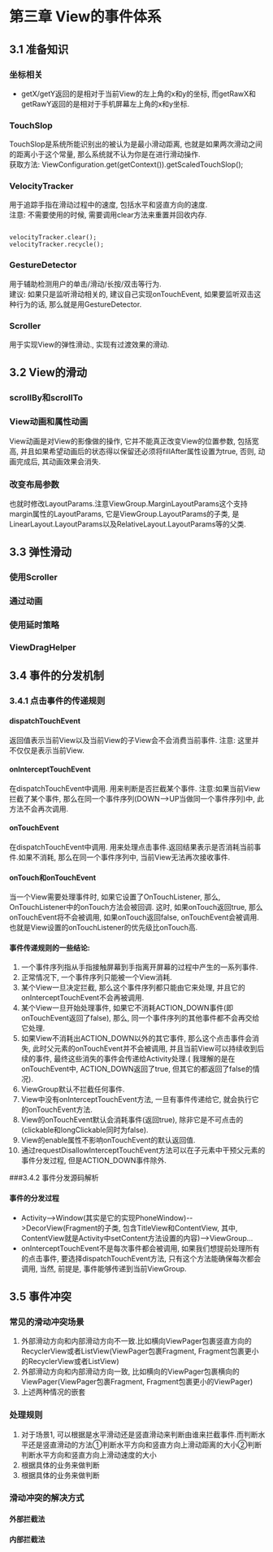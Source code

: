 # 第三章 View的事件体系

## 3.1 准备知识

### 坐标相关  
* getX/getY返回的是相对于当前View的左上角的x和y的坐标, 而getRawX和getRawY返回的是相对于手机屏幕左上角的x和y坐标.

### TouchSlop
TouchSlop是系统所能识别出的被认为是最小滑动距离, 也就是如果两次滑动之间的距离小于这个常量, 那么系统就不认为你是在进行滑动操作.  
获取方法: ViewConfiguration.get(getContext()).getScaledTouchSlop();

### VelocityTracker
用于追踪手指在滑动过程中的速度, 包括水平和竖直方向的速度.  
注意: 不需要使用的时候, 需要调用clear方法来重置并回收内存.  

```

velocityTracker.clear();  
velocityTracker.recycle();

```
### GestureDetector
用于辅助检测用户的单击/滑动/长按/双击等行为.  
建议: 如果只是监听滑动相关的, 建议自己实现onTouchEvent, 如果要监听双击这种行为的话, 那么就是用GestureDetector.  

### Scroller
用于实现View的弹性滑动., 实现有过渡效果的滑动.


## 3.2 View的滑动  

### scrollBy和scrollTo  

### View动画和属性动画  
View动画是对View的影像做的操作, 它并不能真正改变View的位置参数, 包括宽高, 并且如果希望动画后的状态得以保留还必须将fillAfter属性设置为true, 否则, 动画完成后, 其动画效果会消失.  

### 改变布局参数  
也就时修改LayoutParams.注意ViewGroup.MarginLayoutParams这个支持margin属性的LayoutParams, 它是ViewGroup.LayoutParams的子类, 是LinearLayout.LayoutParams以及RelativeLayout.LayoutParams等的父类.  

## 3.3 弹性滑动  

###  使用Scroller

###  通过动画

###  使用延时策略

### ViewDragHelper

## 3.4 事件的分发机制
### 3.4.1  点击事件的传递规则
#### dispatchTouchEvent  
返回值表示当前View以及当前View的子View会不会消费当前事件. 注意: 这里并不仅仅是表示当前View.  

#### onInterceptTouchEvent  
在dispatchTouchEvent中调用. 用来判断是否拦截某个事件. 注意:如果当前View拦截了某个事件, 那么在同一个事件序列(DOWN-->UP当做同一个事件序列)中, 此方法不会再次调用.  

#### onTouchEvent
在dispatchTouchEvent中调用. 用来处理点击事件.返回结果表示是否消耗当前事件.如果不消耗, 那么在同一个事件序列中, 当前View无法再次接收事件.

#### onTouch和onTouchEvent
当一个View需要处理事件时, 如果它设置了OnTouchListener, 那么, OnTouchListener中的onTouch方法会被回调. 这时, 如果onTouch返回true, 那么onTouchEvent将不会被调用, 如果onTouch返回false, onTouchEvent会被调用.也就是View设置的onTouchListener的优先级比onTouch高.  

#### 事件传递规则的一些结论:  
1. 一个事件序列指从手指接触屏幕到手指离开屏幕的过程中产生的一系列事件.  
2. 正常情况下, 一个事件序列只能被一个View消耗.  
3. 某个View一旦决定拦截, 那么这个事件序列都只能由它来处理, 并且它的onInterceptTouchEvent不会再被调用.
4. 某个View一旦开始处理事件, 如果它不消耗ACTION_DOWN事件(即onTouchEvent返回了false), 那么, 同一个事件序列的其他事件都不会再交给它处理.  
5. 如果View不消耗出ACTION_DOWN以外的其它事件, 那么这个点击事件会消失, 此时父元素的onTouchEvent并不会被调用, 并且当前View可以持续收到后续的事件, 最终这些消失的事件会传递给Activity处理.( 我理解的是在onTouchEvent中, ACTION_DOWN返回了true, 但其它的都返回了false的情况).  
6. ViewGroup默认不拦截任何事件.
7. View中没有onInterceptTouchEvent方法, 一旦有事件传递给它, 就会执行它的onTouchEvent方法.  
8. View的onTouchEvent默认会消耗事件(返回true), 除非它是不可点击的(clickable和longClickable同时为false).  
9. View的enable属性不影响onTouchEvent的默认返回值.  
10. 通过requestDisallowInterceptTouchEvent方法可以在子元素中干预父元素的事件分发过程, 但是ACTION_DOWN事件除外.

###3.4.2 事件分发源码解析

#### 事件的分发过程
* Activity-->Window(其实是它的实现PhoneWindow)-->DecorView(Fragment的子类, 包含TitleView和ContentView, 其中, ContentView就是Activity中setContent方法设置的内容)-->ViewGroup...  
* onInterceptTouchEvent不是每次事件都会被调用, 如果我们想提前处理所有的点击事件, 要选择dispatchTouchEvent方法, 只有这个方法能确保每次都会调用, 当然, 前提是, 事件能够传递到当前ViewGroup.  

## 3.5 事件冲突

### 常见的滑动冲突场景
1. 外部滑动方向和内部滑动方向不一致.比如横向ViewPager包裹竖直方向的RecyclerView或者ListView(ViewPager包裹Fragment, Fragment包裹更小的RecyclerView或者ListView)
2. 外部滑动方向和内部滑动方向一致, 比如横向的ViewPager包裹横向的ViewPager(ViewPager包裹Fragment, Fragment包裹更小的ViewPager)
3. 上述两种情况的嵌套

### 处理规则
1. 对于场景1, 可以根据是水平滑动还是竖直滑动来判断由谁来拦截事件.而判断水平还是竖直滑动的方法①判断水平方向和竖直方向上滑动距离的大小②判断判断水平方向和竖直方向上滑动速度的大小
2. 根据具体的业务来做判断
3. 根据具体的业务来做判断

### 滑动冲突的解决方式

#### 外部拦截法

#### 内部拦截法

